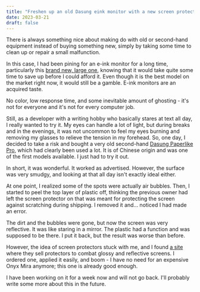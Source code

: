 ```yaml
---
title: "Freshen up an old Dasung eink monitor with a new screen protector"
date: 2023-03-21
draft: false
---
```


There is always something nice about making do with old or second-hand equipment instead of buying something new, simply by taking some time to clean up or repair a small malfunction.<!-- more -->

In this case, I had been pining for an e-ink monitor for a long time, particularly this [brand new, large one](https://onyxboox.com/boox_mirapro), knowing that it would take quite some time to save up before I could afford it. Even though it is the best model on the market right now, it would still be a gamble. E-ink monitors are an acquired taste.

No color, low response time, and some inevitable amount of ghosting - it's not for everyone and it's not for every computer job.

Still, as a developer with a writing hobby who basically stares at text all day, I really wanted to try it. My eyes can handle a lot of light, but during breaks and in the evenings, it was not uncommon to feel my eyes burning and removing my glasses to relieve the tension in my forehead. So, one day, I decided to take a risk and bought a very old second-hand [Dasung Paperlike Pro](https://goodereader.com/blog/electronic-readers/dasung-paperlike-pro-review), which had clearly been used a lot. It is of Chinese origin and was one of the first models available. I just had to try it out.

In short, it was wonderful. It worked as advertised. However, the surface was very smudgy, and looking at that all day isn't exactly ideal either.

At one point, I realized some of the spots were actually air bubbles. Then, I started to peel the top layer of plastic off, thinking the previous owner had left the screen protector on that was meant for protecting the screen against scratching during shipping. I removed it and... noticed I had made an error.

The dirt and the bubbles were gone, but now the screen was very reflective. It was like staring in a mirror. The plastic had a function and was supposed to be there. I put it back, but the result was worse than before.

However, the idea of screen protectors stuck with me, and I found [a site](https://www.smartfolie.com/) where they sell protectors to combat glossy and reflective screens. I ordered one, applied it easily, and boom - I have no need for an expensive Onyx Mira anymore; this one is already good enough.

I have been working on it for a week now and will not go back. I'll probably write some more about this in the future.
